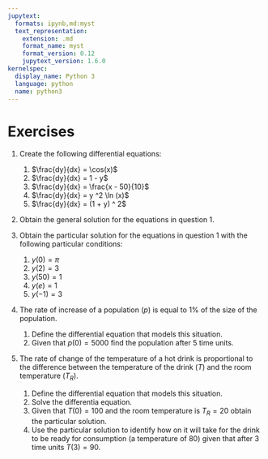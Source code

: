 ```yaml
---
jupytext:
  formats: ipynb,md:myst
  text_representation:
    extension: .md
    format_name: myst
    format_version: 0.12
    jupytext_version: 1.6.0
kernelspec:
  display_name: Python 3
  language: python
  name: python3
---
```


# Exercises

1. Create the following differential equations:

   1. $\frac{dy}{dx} = \cos(x)$
   2. $\frac{dy}{dx} = 1 - y$
   3. $\frac{dy}{dx} = \frac{x - 50}{10}$
   4. $\frac{dy}{dx} = y ^2 \ln (x)$
   5. $\frac{dy}{dx} = (1 + y) ^ 2$

2. Obtain the general solution for the equations in question 1.

3. Obtain the particular solution for the equations in question 1 with
   the following particular conditions:

   1. $y(0) = \pi$
   2. $y(2) = 3$
   3. $y(50) = 1$
   4. $y(e) = 1$
   5. $y(-1) = 3$

4. The rate of increase of a population ($p$) is equal to 1% of the size of the
   population.

   1. Define the differential equation that models this situation.
   2. Given that $p(0)=5000$ find the population after 5 time units.

5. The rate of change of the temperature of a hot drink is proportional to the
   difference between the temperature of the drink ($T$) and the room temperature ($T_R$).

   1. Define the differential equation that models this situation.
   2. Solve the differentia equation.
   3. Given that $T(0) = 100$ and the room temperature is $T_R=20$ obtain the
      particular solution.
   4. Use the particular solution to identify how on it will take for the drink
      to be ready for consumption (a temperature of 80) given that after 3 time
      units $T(3)=90$.
